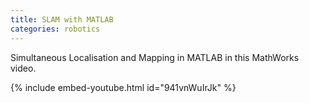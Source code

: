 ```yaml
---
title: SLAM with MATLAB
categories: robotics
---
```


Simultaneous Localisation and Mapping in MATLAB in this MathWorks video.

<!-- - -->

{% include embed-youtube.html id="941vnWuIrJk" %}